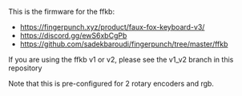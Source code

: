 This is the firmware for the ffkb:
* https://fingerpunch.xyz/product/faux-fox-keyboard-v3/
* https://discord.gg/ewS6xbCgPb
* https://github.com/sadekbaroudi/fingerpunch/tree/master/ffkb

If you are using the ffkb v1 or v2, please see the v1_v2 branch in this repository

Note that this is pre-configured for 2 rotary encoders and rgb.

